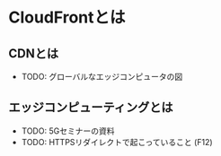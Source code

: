 # CloudFrontとは
## CDNとは
- TODO: グローバルなエッジコンピュータの図

## エッジコンピューティングとは
- TODO: 5Gセミナーの資料
- TODO: HTTPSリダイレクトで起こっていること (F12)